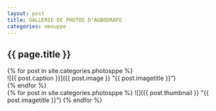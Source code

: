 ```yaml
---
layout: post
title: GALLERIE DE PHOTOS D’AGBODRAFO
categories: menuppe
---
```


## {{ page.title }}

<div id="sliderPost" markdown="1">
<div class="floatL" markdown="1">
<div id="sliderFrame" markdown="1">
<div id="slider" markdown="1">
{% for post in site.categories.photosppe %}
 <div class="figure" markdown="1">
  ![{{ post.caption }}]({{ post.image }} "{{ post.imagetitle }}")
 </div>
{% endfor %}
</div>
</div>
</div>
<div class="floatL" markdown="1">
<div id="mcts1" markdown="1">
  {% for post in site.categories.photosppe %}
   ![]({{ post.thumbnail }} "{{ post.imagetitle }}")  
  {% endfor %}  
</div>
</div>
<div style="clear:both;" markdown="1"></div>
</div>
